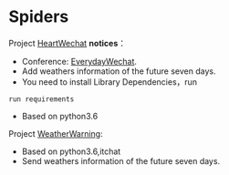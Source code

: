 # Spiders
Project [HeartWechat](https://github.com/JingboHu/Spiders/tree/master/HeartWechat) **notices**：
- Conference: [EverydayWechat](https://github.com/sfyc23/EverydayWechat).
- Add weathers information of the future seven days.
- You need to install Library Dependencies，run
```
run requirements
```
- Based on python3.6

Project [WeatherWarning](https://github.com/JingboHu/Spiders/tree/master/WeatherWarning):
- Based on python3.6,itchat
- Send weathers information of the future seven days.
